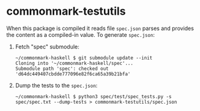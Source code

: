 # commonmark-testutils

When this package is compiled it reads file `spec.json` parses and provides the content
as a compiled-in value. To generate `spec.json`:

1. Fetch "spec" submodule:
   ```shell
   ~/commonmark-haskell $ git submodule update --init
   Cloning into '~/commonmark-haskell/spec'...
   Submodule path 'spec': checked out 'd64dc449407cbdde777096e82f6ca65a39b21bfa'
   ```
2. Dump the tests to the `spec.json`:
   ```shell
   ~/commonmark-haskell $ python3 spec/test/spec_tests.py -s spec/spec.txt --dump-tests > commonmark-testutils/spec.json
   ```


